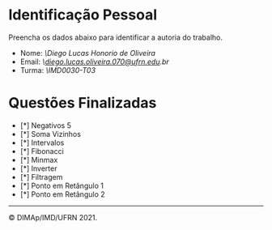 ﻿# Identificação Pessoal

Preencha os dados abaixo para identificar a autoria do trabalho.

- Nome: _\Diego Lucas Honorio de Oliveira_
- Email: _\diego.lucas.oliveira.070@ufrn.edu.br_
- Turma: _\IMD0030-T03_

# Questões Finalizadas

- [*] Negativos 5
- [*] Soma Vizinhos
- [*] Intervalos
- [*] Fibonacci
- [*] Minmax
- [*] Inverter
- [*] Filtragem
- [*] Ponto em Retângulo 1
- [*] Ponto em Retângulo 2

---

&copy; DIMAp/IMD/UFRN 2021.
